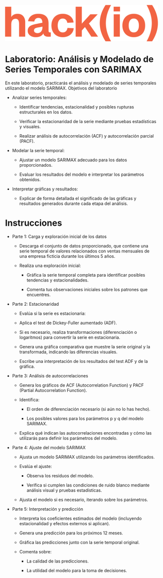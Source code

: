 
<div style="text-align: center;">
  <img src="https://github.com/Hack-io-Data/Imagenes/blob/main/01-LogosHackio/logo_naranja@4x.png?raw=true" alt="esquema" />
</div>
 
 
# Laboratorio: Análisis y Modelado de Series Temporales con SARIMAX

En este laboratorio, practicarás el análisis y modelado de series temporales utilizando el modelo SARIMAX. 
Objetivos del laboratorio

- Analizar series temporales:
	
    - Identificar tendencias, estacionalidad y posibles rupturas estructurales en los datos.
	
    - Verificar la estacionaridad de la serie mediante pruebas estadísticas y visuales.
	
    - Realizar análisis de autocorrelación (ACF) y autocorrelación parcial (PACF).

- Modelar la serie temporal:
	
    - Ajustar un modelo SARIMAX adecuado para los datos proporcionados.
	
    - Evaluar los resultados del modelo e interpretar los parámetros obtenidos.

- Interpretar gráficas y resultados:
	
    - Explicar de forma detallada el significado de las gráficas y resultados generados durante cada etapa del análisis.

# Instrucciones

- Parte 1: Carga y exploración inicial de los datos

    - Descarga el conjunto de datos proporcionado, que contiene una serie temporal de valores relacionados con ventas mensuales de una empresa ficticia durante los últimos 5 años.

    - Realiza una exploración inicial:

        - Gráfica la serie temporal completa para identificar posibles tendencias y estacionalidades.

        - Comenta tus observaciones iniciales sobre los patrones que encuentres.

- Parte 2: Estacionaridad


    - Evalúa si la serie es estacionaria:

    - Aplica el test de Dickey-Fuller aumentado (ADF).

    - Si es necesario, realiza transformaciones (diferenciación o logaritmos) para convertir la serie en estacionaria.

    - Genera una gráfica comparativa que muestre la serie original y la transformada, indicando las diferencias visuales.

    - Escribe una interpretación de los resultados del test ADF y de la gráfica.

- Parte 3: Análisis de autocorrelaciones


    - Genera los gráficos de ACF (Autocorrelation Function) y PACF (Partial Autocorrelation Function).

    - Identifica:

        - El orden de diferenciación necesario (si aún no lo has hecho).

        - Los posibles valores para los parámetros p y q del modelo SARIMAX.

    - Explica qué indican las autocorrelaciones encontradas y cómo las utilizarás para definir los parámetros del modelo.

- Parte 4: Ajuste del modelo SARIMAX


    - Ajusta un modelo SARIMAX utilizando los parámetros identificados.

    - Evalúa el ajuste:

        - Observa los residuos del modelo.

        - Verifica si cumplen las condiciones de ruido blanco mediante análisis visual y pruebas estadísticas.

    - Ajusta el modelo si es necesario, iterando sobre los parámetros.

- Parte 5: Interpretación y predicción


    - Interpreta los coeficientes estimados del modelo (incluyendo estacionalidad y efectos externos si aplican).

    - Genera una predicción para los próximos 12 meses.

    - Gráfica las predicciones junto con la serie temporal original.

    - Comenta sobre:

        - La calidad de las predicciones.

        - La utilidad del modelo para la toma de decisiones.

